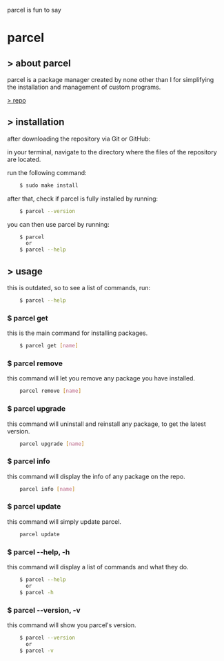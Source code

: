   parcel is fun to say 

parcel
======

\> about parcel
---------------

parcel is a package manager created by none other than I for simplifying the installation and management of custom programs.

[\> repo](https://parcel.pixspla.net/repo)

\> installation
---------------

after downloading the repository via Git or GitHub:

in your terminal, navigate to the directory where the files of the repository are located.

run the following command:

``` sh
    $ sudo make install
```

after that, check if parcel is fully installed by running:
```sh
    $ parcel --version
```
you can then use parcel by running:
```sh
    $ parcel
      or
    $ parcel --help
```
\> usage
--------
this is outdated, so to see a list of commands, run:
```sh
    $ parcel --help
```
### $ parcel get

this is the main command for installing packages.
```sh
    $ parcel get [name]
```
### $ parcel remove

this command will let you remove any package you have installed.
```sh
    parcel remove [name]
```
### $ parcel upgrade

this command will uninstall and reinstall any package, to get the latest version.
```sh
    parcel upgrade [name]
```
### $ parcel info

this command will display the info of any package on the repo.
```sh
    parcel info [name]
```
### $ parcel update

this command will simply update parcel.
```sh
    parcel update
```
### $ parcel --help, -h

this command will display a list of commands and what they do.
```sh
    $ parcel --help
      or
    $ parcel -h
```
### $ parcel --version, -v

this command will show you parcel's version.
```sh
    $ parcel --version
      or
    $ parcel -v
```
